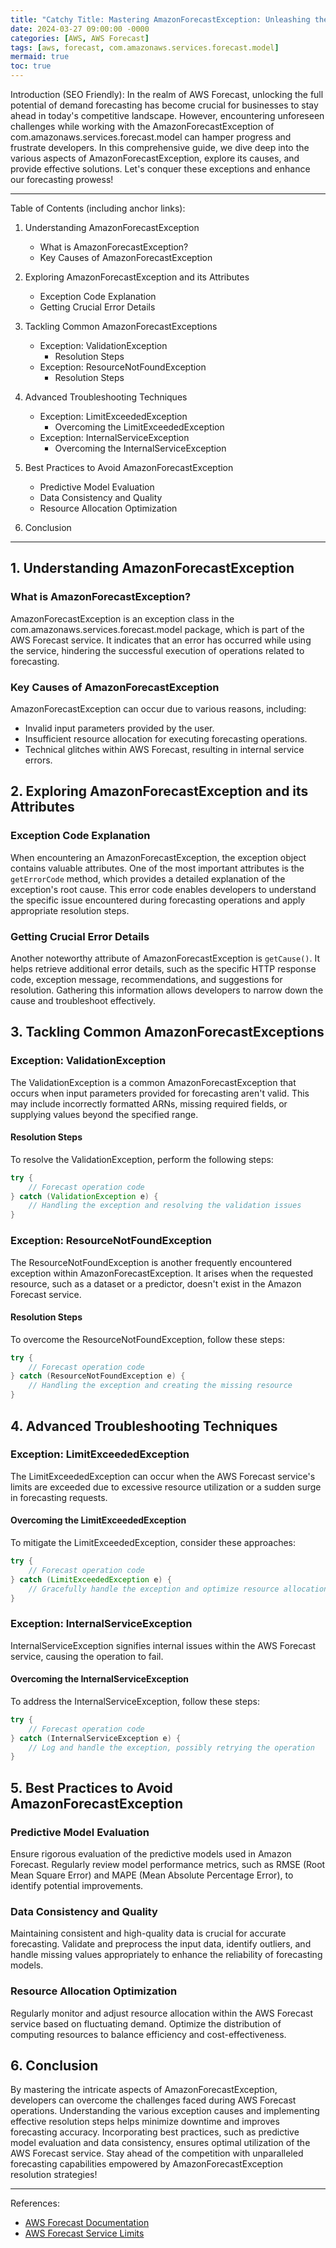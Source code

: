 ```yaml
---
title: "Catchy Title: Mastering AmazonForecastException: Unleashing the Power of AWS Forecast"
date: 2024-03-27 09:00:00 -0000
categories: [AWS, AWS Forecast]
tags: [aws, forecast, com.amazonaws.services.forecast.model]
mermaid: true
toc: true
---
```



Introduction (SEO Friendly):
In the realm of AWS Forecast, unlocking the full potential of demand forecasting has become crucial for businesses to stay ahead in today's competitive landscape. However, encountering unforeseen challenges while working with the AmazonForecastException of com.amazonaws.services.forecast.model can hamper progress and frustrate developers. In this comprehensive guide, we dive deep into the various aspects of AmazonForecastException, explore its causes, and provide effective solutions. Let's conquer these exceptions and enhance our forecasting prowess!

---

Table of Contents (including anchor links):
1. Understanding AmazonForecastException
   - What is AmazonForecastException?
   - Key Causes of AmazonForecastException

2. Exploring AmazonForecastException and its Attributes
   - Exception Code Explanation
   - Getting Crucial Error Details

3. Tackling Common AmazonForecastExceptions
   - Exception: ValidationException
      - Resolution Steps
   - Exception: ResourceNotFoundException
      - Resolution Steps

4. Advanced Troubleshooting Techniques
   - Exception: LimitExceededException
      - Overcoming the LimitExceededException
   - Exception: InternalServiceException
      - Overcoming the InternalServiceException

5. Best Practices to Avoid AmazonForecastException
   - Predictive Model Evaluation
   - Data Consistency and Quality
   - Resource Allocation Optimization

6. Conclusion

---

## 1. Understanding AmazonForecastException

### What is AmazonForecastException?
AmazonForecastException is an exception class in the com.amazonaws.services.forecast.model package, which is part of the AWS Forecast service. It indicates that an error has occurred while using the service, hindering the successful execution of operations related to forecasting.

### Key Causes of AmazonForecastException
AmazonForecastException can occur due to various reasons, including:

- Invalid input parameters provided by the user.
- Insufficient resource allocation for executing forecasting operations.
- Technical glitches within AWS Forecast, resulting in internal service errors.

## 2. Exploring AmazonForecastException and its Attributes

### Exception Code Explanation
When encountering an AmazonForecastException, the exception object contains valuable attributes. One of the most important attributes is the `getErrorCode` method, which provides a detailed explanation of the exception's root cause. This error code enables developers to understand the specific issue encountered during forecasting operations and apply appropriate resolution steps.

### Getting Crucial Error Details
Another noteworthy attribute of AmazonForecastException is `getCause()`. It helps retrieve additional error details, such as the specific HTTP response code, exception message, recommendations, and suggestions for resolution. Gathering this information allows developers to narrow down the cause and troubleshoot effectively.

## 3. Tackling Common AmazonForecastExceptions

### Exception: ValidationException
The ValidationException is a common AmazonForecastException that occurs when input parameters provided for forecasting aren't valid. This may include incorrectly formatted ARNs, missing required fields, or supplying values beyond the specified range.

#### Resolution Steps
To resolve the ValidationException, perform the following steps:

```java
try {
    // Forecast operation code
} catch (ValidationException e) {
    // Handling the exception and resolving the validation issues
}
```

### Exception: ResourceNotFoundException
The ResourceNotFoundException is another frequently encountered exception within AmazonForecastException. It arises when the requested resource, such as a dataset or a predictor, doesn't exist in the Amazon Forecast service.

#### Resolution Steps
To overcome the ResourceNotFoundException, follow these steps:

```java
try {
    // Forecast operation code
} catch (ResourceNotFoundException e) {
    // Handling the exception and creating the missing resource
}
```

## 4. Advanced Troubleshooting Techniques

### Exception: LimitExceededException
The LimitExceededException can occur when the AWS Forecast service's limits are exceeded due to excessive resource utilization or a sudden surge in forecasting requests.

#### Overcoming the LimitExceededException
To mitigate the LimitExceededException, consider these approaches:

```java
try {
    // Forecast operation code
} catch (LimitExceededException e) {
    // Gracefully handle the exception and optimize resource allocation
}
```

### Exception: InternalServiceException
InternalServiceException signifies internal issues within the AWS Forecast service, causing the operation to fail.

#### Overcoming the InternalServiceException
To address the InternalServiceException, follow these steps:

```java
try {
    // Forecast operation code
} catch (InternalServiceException e) {
    // Log and handle the exception, possibly retrying the operation
}
```

## 5. Best Practices to Avoid AmazonForecastException

### Predictive Model Evaluation
Ensure rigorous evaluation of the predictive models used in Amazon Forecast. Regularly review model performance metrics, such as RMSE (Root Mean Square Error) and MAPE (Mean Absolute Percentage Error), to identify potential improvements.

### Data Consistency and Quality
Maintaining consistent and high-quality data is crucial for accurate forecasting. Validate and preprocess the input data, identify outliers, and handle missing values appropriately to enhance the reliability of forecasting models.

### Resource Allocation Optimization
Regularly monitor and adjust resource allocation within the AWS Forecast service based on fluctuating demand. Optimize the distribution of computing resources to balance efficiency and cost-effectiveness.

## 6. Conclusion

By mastering the intricate aspects of AmazonForecastException, developers can overcome the challenges faced during AWS Forecast operations. Understanding the various exception causes and implementing effective resolution steps helps minimize downtime and improves forecasting accuracy. Incorporating best practices, such as predictive model evaluation and data consistency, ensures optimal utilization of the AWS Forecast service. Stay ahead of the competition with unparalleled forecasting capabilities empowered by AmazonForecastException resolution strategies!

---

References:
- [AWS Forecast Documentation](https://docs.aws.amazon.com/sdk-for-java/latest/developer-guide/welcome.html)
- [AWS Forecast Service Limits](https://docs.aws.amazon.com/forecast/latest/dg/API_Reference.html#Forecast-Service-Limits)